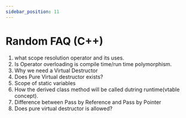 ```yaml
---
sidebar_position: 11
---
```


# Random FAQ (C++)

1. what scope resolution operator and its uses.
2. Is Operator overloading is compile time/run time polymorphism.
3. Why we need a Virtual Destructor
4. Does Pure Virtual destructor exists?
5. Scope of static variables
6. How the derived class method will be called dutring runtime(vtable concept).
7. Difference between Pass by Reference and Pass by Pointer
8. Does pure virtual destructor is allowed?
